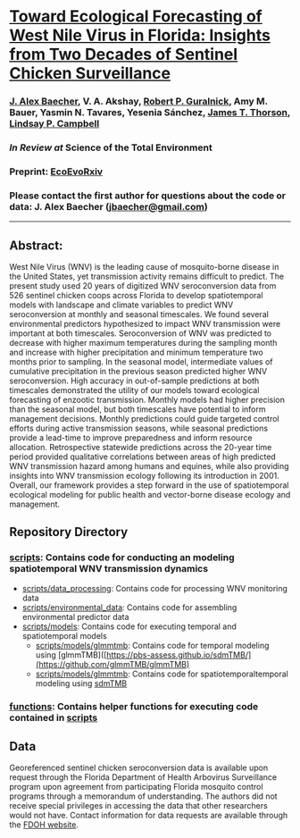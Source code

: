 # [Toward Ecological Forecasting of West Nile Virus in Florida: Insights from Two Decades of Sentinel Chicken Surveillance](https://doi.org/10.32942/X2QH09)

### [J. Alex Baecher](https://www.alexbaecher.com/), V. A. Akshay, [Robert P. Guralnick](https://www.gurlab.net/), Amy M. Bauer, Yasmin N. Tavares, Yesenia Sánchez, [James T. Thorson](https://sites.google.com/site/thorsonresearch/), [Lindsay P. Campbell](lcampbelllab.wixsite.com/campbell-lab)

### *In Review at* Science of the Total Environment 

### Preprint: [EcoEvoRxiv]([https://besjournals.onlinelibrary.wiley.com/doi/full/10.1111/2041-210X.14282](https://doi.org/10.32942/X2QH09))

### Please contact the first author for questions about the code or data: J. Alex Baecher (jbaecher@gmail.com)
__________________________________________________________________________________________________________________________________________

## Abstract:  
West Nile Virus (WNV) is the leading cause of mosquito-borne disease in the United States, yet transmission activity remains difficult to predict. The present study used 20 years of digitized WNV seroconversion data from 526 sentinel chicken coops across Florida to develop spatiotemporal models with landscape and climate variables to predict WNV seroconversion at monthly and seasonal timescales. We found several environmental predictors hypothesized to impact WNV transmission were important at both timescales. Seroconversion of WNV was predicted to decrease with higher maximum temperatures during the sampling month and increase with higher precipitation and minimum temperature two months prior to sampling. In the seasonal model, intermediate values of cumulative precipitation in the previous season predicted higher WNV seroconversion. High accuracy in out-of-sample predictions at both timescales demonstrated the utility of our models toward ecological forecasting of enzootic transmission. Monthly models had higher precision than the seasonal model, but both timescales have potential to inform management decisions. Monthly predictions could guide targeted control efforts during active transmission seasons, while seasonal predictions provide a lead-time to improve preparedness and inform resource allocation. Retrospective statewide predictions across the 20-year time period provided qualitative correlations between areas of high predicted WNV transmission hazard among humans and equines, while also providing insights into WNV transmission ecology following its introduction in 2001. Overall, our framework provides a step forward in the use of spatiotemporal ecological modeling for public health and vector-borne disease ecology and management.

## Repository Directory

### [scripts](./scripts): Contains code for conducting an modeling spatiotemporal WNV transmission dynamics
  - [scripts/data_processing](./scripts/data_processing): Contains code for processing WNV monitoring data
  - [scripts/environmental_data](./scripts/environmental_data): Contains code for assembling environmental predictor data
  - [scripts/models](./scripts/models): Contains code for executing temporal and spatiotemporal models
    - [scripts/models/glmmtmb](./scripts/models/glmmtmb): Contains code for temporal modeling using [glmmTMB]([https://pbs-assess.github.io/sdmTMB/](https://github.com/glmmTMB/glmmTMB)
    - [scripts/models/glmmtmb](./scripts/models/glmmtmb): Contains code for spatiotemporaltemporal modeling using [sdmTMB](https://pbs-assess.github.io/sdmTMB/)

### [functions](./functions): Contains helper functions for executing code contained in [scripts](./scripts)

## Data
Georeferenced sentinel chicken seroconversion data is available upon request through the Florida Department of Health Arbovirus Surveillance program upon agreement from participating Florida mosquito control programs through a memorandum of understanding. The authors did not receive special privileges in accessing the data that other researchers would not have. Contact information for data requests are available through the [FDOH website](https://www.floridahealth.gov/diseases-and-conditions/mosquito-borne-diseases/surveillance.html). 
